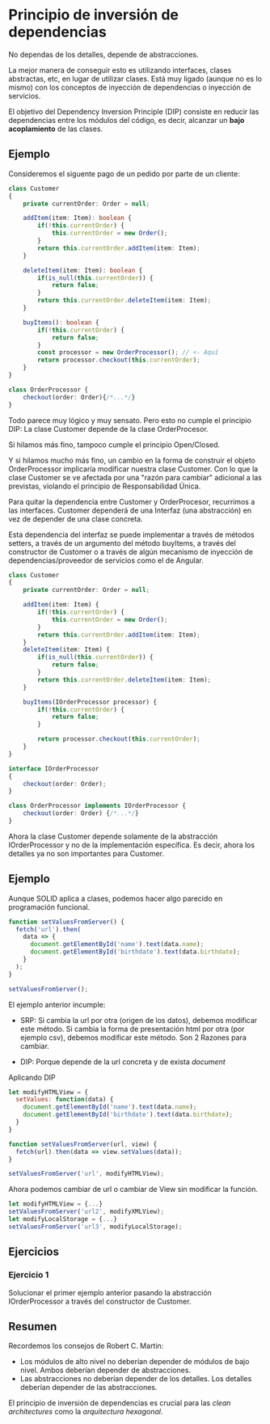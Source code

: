# Principio de inversión de dependencias

No dependas de los detalles, depende de abstracciones.

La mejor manera de conseguir esto es utilizando interfaces, clases abstractas, etc, en lugar de utilizar clases. Está muy ligado (aunque no es lo mismo) con los conceptos de inyección de dependencias o inyección de servicios.

El objetivo del Dependency Inversion Principle (DIP) consiste en reducir las dependencias entre los módulos del código, es decir, alcanzar un **bajo acoplamiento** de las clases.

## Ejemplo

Consideremos el siguente pago de un pedido por parte de un cliente:

```typescript
class Customer
{
    private currentOrder: Order = null;

    addItem(item: Item): boolean {
        if(!this.currentOrder) {
            this.currentOrder = new Order();
        }
        return this.currentOrder.addItem(item: Item);
    }

    deleteItem(item: Item): boolean {
        if(is_null(this.currentOrder)) {
            return false;
        }
        return this.currentOrder.deleteItem(item: Item);
    }

    buyItems(): boolean {
        if(!this.currentOrder) {
            return false;
        }
        const processor = new OrderProcessor(); // <- Aquí
        return processor.checkout(this.currentOrder);
    }
}

class OrderProcessor {
    checkout(order: Order){/*...*/}
}
```

Todo parece muy lógico y muy sensato. Pero esto no cumple el principio DIP: La clase Customer depende de la clase OrderProcesor.

Si hilamos más fino, tampoco cumple el principio Open/Closed. 

Y si hilamos mucho más fino, un cambio en la forma de construir el objeto OrderProcessor implicaría modificar nuestra clase Customer. Con lo que la clase Customer se ve afectada por una "razón para cambiar" adicional a las previstas, violando el principio de Responsabilidad Única.

Para quitar la dependencia entre Customer y OrderProcesor, recurrimos a las interfaces. Customer dependerá de una Interfaz (una abstracción) en vez de depender de una clase concreta.

Esta dependencia del interfaz se puede implementar a través de métodos setters, a través de un argumento del método buyItems, a través del constructor de Customer o a través de algún mecanismo de inyección de dependencias/proveedor de servicios como el de Angular.

```typescript
class Customer
{
    private currentOrder: Order = null;

    addItem(item: Item) {
        if(!this.currentOrder) {
            this.currentOrder = new Order();
        }
        return this.currentOrder.addItem(item: Item);
    }
    deleteItem(item: Item) {
        if(is_null(this.currentOrder)) {
            return false;
        }
        return this.currentOrder.deleteItem(item: Item);
    }

    buyItems(IOrderProcessor processor) {
        if(!this.currentOrder) {
            return false;
        }

        return processor.checkout(this.currentOrder);
    }
}

interface IOrderProcessor
{
    checkout(order: Order);
}

class OrderProcessor implements IOrderProcessor {
    checkout(order: Order) {/*...*/}
}
```

Ahora la clase Customer depende solamente de la abstracción IOrderProcessor y no de la implementación específica. Es decir, ahora los detalles ya no son importantes para Customer.

## Ejemplo

Aunque SOLID aplica a clases, podemos hacer algo parecido en programación funcional.

```js
function setValuesFromServer() {
  fetch('url').then(
    data => {
      document.getElementById('name').text(data.name);
      document.getElementById('birthdate').text(data.birthdate);
    }
  );
}

setValuesFromServer();
```

El ejemplo anterior incumple:

- SRP: Si cambia la url por otra (origen de los datos), debemos modificar este método. Si cambia la forma de presentación html por otra (por ejemplo csv), debemos modificar este método. Son 2 Razones para cambiar.

- DIP: Porque depende de la url concreta y de exista *document*

Aplicando DIP

```js
let modifyHTMLView = {
  setValues: function(data) {
    document.getElementById('name').text(data.name);
    document.getElementById('birthdate').text(data.birthdate);
  }
}

function setValuesFromServer(url, view) {
  fetch(url).then(data => view.setValues(data));
}

setValuesFromServer('url', modifyHTMLView);
```

Ahora podemos cambiar de url o cambiar de View sin modificar la función.

```js
let modifyHTMLView = {...}
setValuesFromServer('url2', modifyXMLView);
let modifyLocalStorage = {...}
setValuesFromServer('url3', modifyLocalStorage);
```

## Ejercicios

### Ejercicio 1

Solucionar el primer ejemplo anterior pasando la abstracción IOrderProcessor a través del constructor de Customer.

## Resumen

Recordemos los consejos de Robert C. Martin:

- Los módulos de alto nivel no deberían depender de módulos de bajo nivel. Ambos deberían depender de abstracciones.
- Las abstracciones no deberían depender de los detalles. Los detalles deberían depender de las abstracciones.

El principio de inversión de dependencias es crucial para las *clean architectures* como la *arquitectura hexagonal*.


